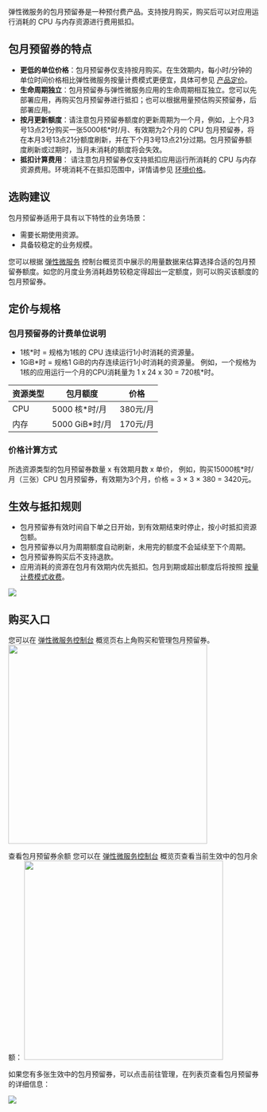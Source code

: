 

弹性微服务的包月预留券是一种预付费产品。支持按月购买，购买后可以对应用运行消耗的 CPU 与内存资源进行费用抵扣。

## 包月预留券的特点
- **更低的单位价格**：包月预留券仅支持按月购买。在生效期内，每小时/分钟的单位时间价格相比弹性微服务按量计费模式更便宜，具体可参见 [产品定价](https://cloud.tencent.com/document/product/1371/75200)。
- **生命周期独立**：包月预留券与弹性微服务应用的生命周期相互独立。您可以先部署应用，再购买包月预留券进行抵扣；也可以根据用量预估购买预留券，后部署应用。
- **按月更新额度**：请注意包月预留券额度的更新周期为一个月，例如，上个月3号13点21分购买一张5000核\*时/月、有效期为2个月的 CPU 包月预留券，将在本月3号13点21分额度刷新，并在下个月3号13点21分过期。包月预留券额度刷新或过期时，当月未消耗的额度将会失效。
- **抵扣计算费用**：	请注意包月预留券仅支持抵扣应用运行所消耗的 CPU 与内存资源费用。环境消耗不在抵扣范围中，详情请参见 [环境价格](https://cloud.tencent.com/document/product/1371/75200)。

## 选购建议
包月预留券适用于具有以下特性的业务场景：
- 需要长期使用资源。
- 具备较稳定的业务规模。

您可以根据 [弹性微服务](https://console.cloud.tencent.com/tem/overview?ns=) 控制台概览页中展示的用量数据来估算选择合适的包月预留券额度。如您的月度业务消耗趋势较稳定得超出一定额度，则可以购买该额度的包月预留券。


## 定价与规格
### 包月预留券的计费单位说明
- 1核\*时 = 规格为1核的 CPU 连续运行1小时消耗的资源量。
- 1GiB\*时 = 规格1 GiB的内存连续运行1小时消耗的资源量。
例如，一个规格为1核的应用运行一个月的CPU消耗量为 1 x 24 x 30 = 720核\*时。

| 资源类型 	| 包月额度       	| 价格     	|
|----------	|----------------	|----------	|
| CPU      	| 5000 核\*时/月  	| 380元/月 	|
| 内存     	| 5000 GiB\*时/月 	| 170元/月 	|

### 价格计算方式
所选资源类型的包月预留券数量 x 有效期月数 x 单价，
例如，购买15000核\*时/月（三张）CPU 包月预留券，有效期为3个月，价格 = 3 × 3 × 380 = 3420元。


## 生效与抵扣规则
- 包月预留券有效时间自下单之日开始，到有效期结束时停止，按小时抵扣资源包额。
- 包月预留券以月为周期额度自动刷新，未用完的额度不会延续至下个周期。
- 包月预留券购买后不支持退款。
- 应用消耗的资源在包月有效期内优先抵扣。包月到期或超出额度后将按照 [按量计费模式收费](https://cloud.tencent.com/document/product/1371/75200)。

![](https://qcloudimg.tencent-cloud.cn/raw/fa01afcb35cd13875912fe959f4c69f3.png)


## 购买入口
您可以在 [弹性微服务控制台](https://console.cloud.tencent.com/tem/overview?ns=)  概览页右上角购买和管理包月预留券。
<img src="https://qcloudimg.tencent-cloud.cn/raw/b30e3bc66d518e3edad703908a29e6b9.png" style="width:400px"> 


查看包月预留券余额
您可以在 [弹性微服务控制台](https://console.cloud.tencent.com/tem/overview?ns=) 概览页查看当前生效中的包月余额：
<img src="https://qcloudimg.tencent-cloud.cn/raw/1d043bfbb1d39a146d01b6d9621da058.png" style="width:400px"> 

如果您有多张生效中的包月预留券，可以点击前往管理，在列表页查看包月预留券的详细信息：

![](https://qcloudimg.tencent-cloud.cn/raw/a0cd4eb943e0eb0b841aa81ce40987e1.png)
